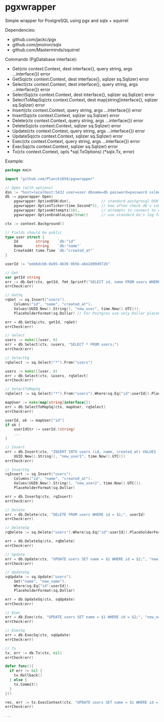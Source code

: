 # pgxwrapper
Simple wrapper for PostgreSQL using pgx and sqlx + squirrel

Dependencies:
- github.com/jackc/pgx
- github.com/jmoiron/sqlx
- github.com/Masterminds/squirrel

Commands (PgDatabase interface):
- Get(ctx context.Context, dest interface{}, query string, args ...interface{}) error
- GetSq(ctx context.Context, dest interface{}, sqlizer sq.Sqlizer) error
- Select(ctx context.Context, dest interface{}, query string, args ...interface{}) error
- SelectSq(ctx context.Context, dest interface{}, sqlizer sq.Sqlizer) error
- SelectToMapSq(ctx context.Context, dest map[string]interface{}, sqlizer sq.Sqlizer) error
- Insert(ctx context.Context, query string, args ...interface{}) error
- InsertSq(ctx context.Context, sqlizer sq.Sqlizer) error
- Delete(ctx context.Context, query string, args ...interface{}) error
- DeleteSq(ctx context.Context, sqlizer sq.Sqlizer) error
- Update(ctx context.Context, query string, args ...interface{}) error
- UpdateSq(ctx context.Context, sqlizer sq.Sqlizer) error
- Exec(ctx context.Context, query string, args ...interface{}) error
- ExecSq(ctx context.Context, sqlizer sq.Sqlizer) error
- Tx(ctx context.Context, opts *sql.TxOptions) (*sqlx.Tx, error)

Example:
```go
package main

import "github.com/Planck1858/pgxwrapper"

// Open (with options)
dsn := "host=localhost:5432 user=user dbname=db password=password sslmode=disable"
db := pgxwrapper.Open(
    pgxwrapper.OptionDSN(dsn),              // standard postgresql DSN
    pgxwrapper.OptionTicker(time.Second*5), // how often check db's connection (and reconnect)
    pgxwrapper.OptionAttempts(10),          // attempts to connect to db
    pgxwrapper.OptionEnableLogs(true))      // use standard Go's log for errors/warnings on connection

ctx := context.Background()

// Fields should be public
type user struct {
    Id        string   	`db:"id"`
    Name      string 	`db:"name"`
    CreatedAt time.Time `db:"created_at"`
}

userId := "eeb6dcb6-0a95-4b30-9b5b-a6e2d09d972b"

// Get
var getId string
err := db.Get(ctx, getId, fmt.Sprintf("SELECT id, name FROM users WHERE id = '%s';", userId))
errCheck(err)

// GetSq
rqGet := sq.Insert("users").
    Columns("id", "name", "created_at").
    Values(UUID.New().String(), "new_user", time.Now().UTC()).
    PlaceholderFormat(sq.Dollar) // For Postgres use only Dollar placeholder

err = db.GetSq(ctx, getId, rqGet)
errCheck(err)

// Select
users := make([]user, 0)
err = db.Select(ctx, &users, "SELECT * FROM users;")
errCheck(err)

// SelectSq
rqSelect := sq.Select("*").From("users")

users := make([]user, 0)
err = db.Select(ctx, &users, rqSelect)
errCheck(err)

// SelectToMapSq
rqSelect := sq.Select("*").From("users").Where(sq.Eq{"id":userId}).PlaceholderFormat(sq.Dollar)

mapUser := make(map[string]interface{})
err = db.SelectToMapSq(ctx, mapUser, rqSelect)
errCheck(err)

userId, ok := mapUser["id"]
if ok {
    userIdStr := userId.(string) 
	...
}

// Insert
err = db.Insert(ctx, "INSERT INTO users (id, name, created_at) VALUES ($1, $2, $3);",
	UUID.New().String(), "new_user1", time.Now().UTC())
errCheck(err)

// InsertSq
rqInsert := sq.Insert("users").
    Columns("id", "name", "created_at").
    Values(UUID.New().String(), "new_user2", time.Now().UTC()).
    PlaceholderFormat(sq.Dollar)

err = db.InserSq(ctx, rqInsert)
errCheck(err)

// Delete
err = db.Delete(ctx, "DELETE FROM users WHERE id = $1;", userId)
errCheck(err)

// DeleteSq
rqDelete := sq.Delete("users").Where(sq.Eq{"id":userId}).PlaceholderFormat(sq.Dollar)

err = db.DeleteSq(ctx, rqDelete)
errCheck(err)

// Update
err = db.Update(ctx, "UPDATE users SET name = $1 WHERE id = $2;", "new_name", userId)
errCheck(err)

// UpdateSq
sqUpdate := sq.Update("users").
    Set("name", "new_name").
    Where(sq.Eq{"id":userId}).
    PlaceholderFormat(sq.Dollar)

err = db.UpdateSq(ctx, sqUpdate)
errCheck(err)

// Exec
err = db.Exec(ctx, "UPDATE users SET name = $1 WHERE id = $2;", "new_name", userId)
errCheck(err)

// ExecSq
err = db.ExecSq(ctx, sqUpdate)
errCheck(err)

// Tx
tx, err := db.Tx(ctx, nil)
errCheck(err)

defer func(){
  if err != nil {
    tx.Rollback()
  } else {
    tx.Commit()
  }
}()

res, err := tx.ExecContext(ctx, "UPDATE users SET name = $1 WHERE id = $2;", "new_name", userId)
errCheck(err)

...
```
